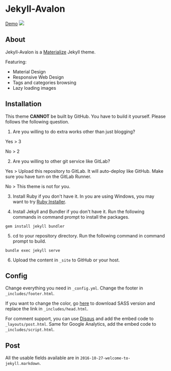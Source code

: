# Jekyll-Avalon
[Demo](http://joshuaavalon.github.io/Jekyll-Avalon)
![](https://raw.githubusercontent.com/joshuaavalon/Jekyll-Avalon/master/_screenshot/001.png)

## About
Jekyll-Avalon is a [Materialize](https://github.com/dogfalo/materialize) Jekyll theme.

Featuring:
* Material Design
* Responsive Web Design
* Tags and categories browsing
* Lazy loading images

## Installation
This theme **CANNOT** be built by GitHub. You have to build it yourself.
Please follows the following question.

1. Are you willing to do extra works other than just blogging?

 Yes > 3
 
 No > 2

2. Are you willing to other git service like GitLab?

 Yes > Upload this repository to GitLab. It will auto-deploy like GitHub. Make sure you have turn on the GitLab Runner.
 
 No > This theme is not for you.

3. Install Ruby if you don't have it. In you are using Windows, you may want to try [Ruby Installer](http://rubyinstaller.org/).

4. Install Jekyll and Bundler if you don't have it. Run the following commands in command prompt to install the packages.
 ```
 gem install jekyll bundler
 ```

5. cd to your repository directory. Run the following command in command prompt to build.
 ```
 bundle exec jekyll serve
 ```
6. Upload the content in `_site` to GitHub or your host.

## Config
Change everything you need in `_config.yml`. Change the footer in `_includes/footer.html`.

If you want to change the color, go [here](https://github.com/dogfalo/materialize) to download SASS version 
and replace the link in `_includes/head.html`.

For comment support, you can use [Disqus](https://disqus.com/) and add the embed code to `_layouts/post.html`.
Same for Google Analytics, add the embed code to `_includes/script.html`.

## Post
All the usable fields available are in `2016-10-27-welcome-to-jekyll.markdown`.
